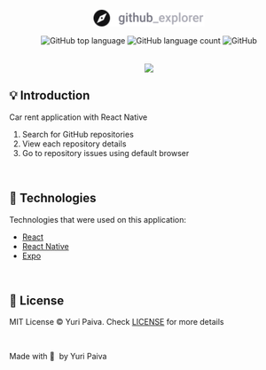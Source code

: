<p align="center">
   <img src="./src/assets/images/logo/logo.png" alt="Logo GitHub Explorer" width="200px"/>
</p>

<p align="center">
  <img alt="GitHub top language" src="https://img.shields.io/github/languages/top/yuriqpaiva/github-explorer?color=blue">

  <img alt="GitHub language count" src="https://img.shields.io/github/languages/count/yuriqpaiva/github-explorer?color=blueviolet">

  <img alt="GitHub" src="https://img.shields.io/github/license/yuriqpaiva/github-explorer?color=red">
</p>

<br/>

<div align="center">
<img align="center" src="./assets/app.gif" with="450px" height="450px" />
</div>

## 💡 Introduction

Car rent application with React Native

1. Search for GitHub repositories
2. View each repository details
3. Go to repository issues using default browser

<br/>

## 🧪 Technologies

Technologies that were used on this application:

- [React](https://reactjs.org)
- [React Native](https://reactnative.dev/)
- [Expo](https://expo.dev/)

<br/>

## 📝 License

MIT License © Yuri Paiva. Check [LICENSE](LICENSE) for more details

<br/>

Made with 💜 &nbsp;by Yuri Paiva
